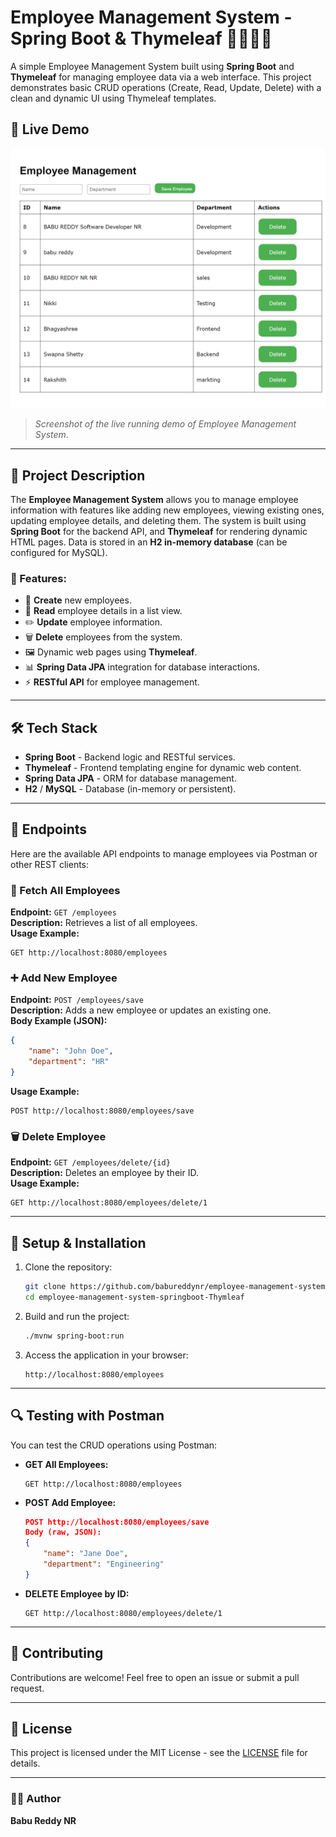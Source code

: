 
# Employee Management System - Spring Boot & Thymeleaf 🧑‍💼👨‍💻

A simple Employee Management System built using **Spring Boot** and **Thymeleaf** for managing employee data via a web interface. This project demonstrates basic CRUD operations (Create, Read, Update, Delete) with a clean and dynamic UI using Thymeleaf templates.

## 🚀 Live Demo

![Live Demo Screenshot](https://github.com/babureddynr/employee-management-system-springboot-Thymleaf/blob/main/localhost_8080_employees.png)

> _Screenshot of the live running demo of Employee Management System_.

---

## 📑 Project Description

The **Employee Management System** allows you to manage employee information with features like adding new employees, viewing existing ones, updating employee details, and deleting them. The system is built using **Spring Boot** for the backend API, and **Thymeleaf** for rendering dynamic HTML pages. Data is stored in an **H2 in-memory database** (can be configured for MySQL).

### 🔧 Features:
- 📝 **Create** new employees.
- 📄 **Read** employee details in a list view.
- ✏️ **Update** employee information.
- 🗑️ **Delete** employees from the system.
- 🖼️ Dynamic web pages using **Thymeleaf**.
- 📊 **Spring Data JPA** integration for database interactions.
- ⚡ **RESTful API** for employee management.

---

## 🛠️ Tech Stack

- **Spring Boot** - Backend logic and RESTful services.
- **Thymeleaf** - Frontend templating engine for dynamic web content.
- **Spring Data JPA** - ORM for database management.
- **H2** / **MySQL** - Database (in-memory or persistent).

---

## 📜 Endpoints

Here are the available API endpoints to manage employees via Postman or other REST clients:

### 📄 Fetch All Employees
**Endpoint:** `GET /employees`  
**Description:** Retrieves a list of all employees.  
**Usage Example:**  
```
GET http://localhost:8080/employees
```

### ➕ Add New Employee
**Endpoint:** `POST /employees/save`  
**Description:** Adds a new employee or updates an existing one.  
**Body Example (JSON):**
```json
{
    "name": "John Doe",
    "department": "HR"
}
```
**Usage Example:**  
```
POST http://localhost:8080/employees/save
```

### 🗑️ Delete Employee
**Endpoint:** `GET /employees/delete/{id}`  
**Description:** Deletes an employee by their ID.  
**Usage Example:**  
```
GET http://localhost:8080/employees/delete/1
```

---

## 📝 Setup & Installation

1. Clone the repository:
   ```bash
   git clone https://github.com/babureddynr/employee-management-system-springboot-Thymleaf.git
   cd employee-management-system-springboot-Thymleaf
   ```

2. Build and run the project:
   ```bash
   ./mvnw spring-boot:run
   ```

3. Access the application in your browser:
   ```
   http://localhost:8080/employees
   ```

---

## 🔍 Testing with Postman

You can test the CRUD operations using Postman:

- **GET All Employees:**  
  ```
  GET http://localhost:8080/employees
  ```

- **POST Add Employee:**  
  ```json
  POST http://localhost:8080/employees/save
  Body (raw, JSON):
  {
      "name": "Jane Doe",
      "department": "Engineering"
  }
  ```

- **DELETE Employee by ID:**  
  ```
  GET http://localhost:8080/employees/delete/1
  ```

---

## 🤝 Contributing

Contributions are welcome! Feel free to open an issue or submit a pull request.

---

## 📜 License

This project is licensed under the MIT License - see the [LICENSE](LICENSE) file for details.

---

### 👨‍💻 Author

**Babu Reddy NR**
